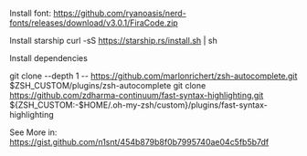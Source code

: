 Install font:
https://github.com/ryanoasis/nerd-fonts/releases/download/v3.0.1/FiraCode.zip

Install starship
curl -sS https://starship.rs/install.sh | sh

Install dependencies

git clone --depth 1 -- https://github.com/marlonrichert/zsh-autocomplete.git $ZSH_CUSTOM/plugins/zsh-autocomplete
git clone https://github.com/zdharma-continuum/fast-syntax-highlighting.git ${ZSH_CUSTOM:-$HOME/.oh-my-zsh/custom}/plugins/fast-syntax-highlighting

See More in:
https://gist.github.com/n1snt/454b879b8f0b7995740ae04c5fb5b7df
